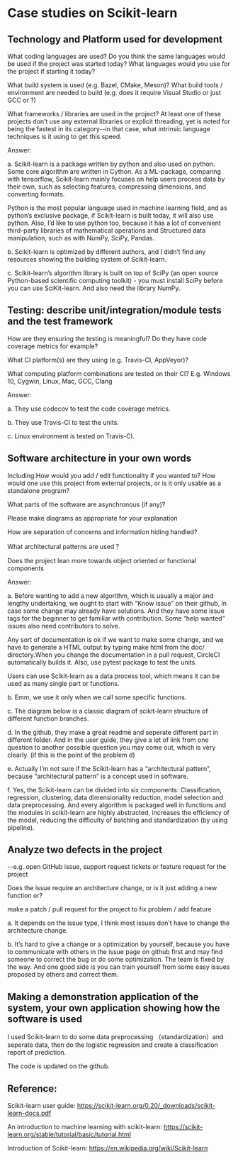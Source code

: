 Case studies on Scikit-learn
====
Technology and Platform used for development
----
What coding languages are used? 
Do you think the same languages would be used if the project was started today? 
What languages would you use for the project if starting it today?

What build system is used (e.g. Bazel, CMake, Meson)? 
What build tools / environment are needed to build (e.g. does it require Visual Studio or just GCC or ?)

What frameworks / libraries are used in the project? At least one of these projects don’t use any external libraries or explicit threading, yet is noted for being the fastest in its category--in that case, what intrinsic language techniques is it using to get this speed.

Answer:

a. Scikit-learn is a package written by python and also used on python. Some core algorithm are written in Cython. As a ML-package, comparing with tensorflow, Scikit-learn mainly focuses on help users process data by their own, such as selecting features, compressing dimensions, and converting formats. 

Python is the most popular language used in machine learning field, and as python’s exclusive package, if Scikit-learn is built today, it will also use python. Also, I’d like to use python too, because it has a lot of convenient third-party libraries of mathematical operations and Structured data manipulation, such as with NumPy, SciPy, Pandas.

b. Scikit-learn is optimized by different authors, and I didn’t find any resources showing the building system of Scikit-learn.

c. Scikit-learn’s algorithm library is built on top of SciPy (an open source Python-based scientific computing toolkit) - you must install SciPy before you can use SciKit-learn. And also need the library NumPy.

Testing: describe unit/integration/module tests and the test framework
----
How are they ensuring the testing is meaningful? Do they have code coverage metrics for example?

What CI platform(s) are they using (e.g. Travis-CI, AppVeyor)?

What computing platform combinations are tested on their CI? E.g. Windows 10, Cygwin, Linux, Mac, GCC, Clang

Answer:

a. They use codecov to test the code coverage metrics.


b.  They use Travis-CI to test the units.

c.  Linux environment is tested on Travis-CI.

Software architecture in your own words
-----
Including:How would you add / edit functionality if you wanted to? How would one use this project from external projects, or is it only usable as a standalone program?

What parts of the software are asynchronous (if any)?

Please make diagrams as appropriate for your explanation

How are separation of concerns and information hiding handled?

What architectural patterns are used？

Does the project lean more towards object oriented or functional components

Answer:

a.  Before wanting to add a new algorithm, which is usually a major and lengthy undertaking, we ought to start with “Know issue” on their github, in case some change may already have solutions. And they have some issue tags for the beginner to get familiar with contribution. Some “help wanted” issues also need contributors to solve.

Any sort of documentation is ok if we want to make some change, and we have to generate a HTML output by typing make html from the doc/ directory.When you change the documentation in a pull request, CircleCI automatically builds it. Also, use pytest package to test the units.

Users can use Scikit-learn as a data process tool, which means it can be used as many single part or functions.

b. Emm, we use it only when we call some specific functions.

c. The diagram below is a classic diagram of scikit-learn structure of different function branches.


d. In the github, they make a great readme and seperate different part in different folder. And in the user guide, they give a lot of link from one question to another possible question you may come out, which is very clearly. (if this is the point of the problem d)

e. Actually I’m not sure if the Scikit-learn has a “architectural pattern”, because “architectural pattern” is a concept used in software.

f. Yes, the Scikit-learn can be divided into six components: Classification, regression, clustering, data dimensionality reduction, model selection and data preprocessing. And every algorithm is packaged well in functions and the modules in scikit-learn are highly abstracted, increases the efficiency of the model, reducing the difficulty of batching and standardization (by using pipeline).



 Analyze two defects in the project
 -------
 --e.g. open GitHub issue, support request tickets or feature request for the project
 
 Does the issue require an architecture change, or is it just adding a new function or?
 
 make a patch / pull request for the project to fix problem / add feature
 
a. It depends on the issue type, I think most issues don’t have to change the architecture change.

b. It’s hard to give a change or a optimization by yourself, because you have to communicate with others in the issue page on github first and may find someone to correct the bug or do some optimization. The team is fixed by the way. And one good side is you can train yourself from some easy issues proposed by others and correct them. 

 Making a demonstration application of the system, your own application showing how the software is used
 -------
 
I used Scikit-learn to do some data preprocessing （standardization）and seperate data, then do the logistic regression and create a classification report of prediction.

The code is updated on the github.



Reference:
------
Scikit-learn user guide:
https://scikit-learn.org/0.20/_downloads/scikit-learn-docs.pdf

An introduction to machine learning with scikit-learn:
https://scikit-learn.org/stable/tutorial/basic/tutorial.html

Introduction of Scikit-learn:
https://en.wikipedia.org/wiki/Scikit-learn

